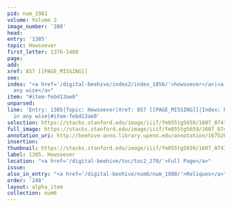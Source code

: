 ```yaml
---
pid: num_1981
volume: Volume 2
image_number: '280'
head:
entry: '1385'
topic: Howsoever
first_letter: 1376-1400
page:
add:
xref: 857 [[PAGE_MISSING]]
see:
index: "<a href='/digital-beehive/index2/index_1856/'>howsoever</a>|<a href='/digital-beehive/index3/index_1930/'>in
  any wise</a>"
item: "#item-febd13ae0"
unparsed:
line: 'Entry: 1385|Topic: Howsoever|Xref: 857 [[PAGE_MISSING]]|Index: howsoever|Index:
  in any wise|#item-febd13ae0'
selection: https://stacks.stanford.edu/image/iiif/fm855tg5659/1607_0747/816,4428,2918,340/full/0/default.jpg
full_image: https://stacks.stanford.edu/image/iiif/fm855tg5659/1607_0747/full/full/0/default.jpg
annotation_uri: http://beehive-anno.library.upenn.edu/annotation/1675265839871
insertion:
thumbnail: https://stacks.stanford.edu/image/iiif/fm855tg5659/1607_0747/816,4428,600,180/250,/0/default.jpg
label: 1385. Howsoever
location: "<a href='/digital-beehive/toc/toc2_270/'>Full Page</a>"
issue:
also_in_entry: "<a href='/digital-beehive/num6/num_1980/'>Reliques</a>"
order: '248'
layout: alpha_item
collection: num6
---
```

